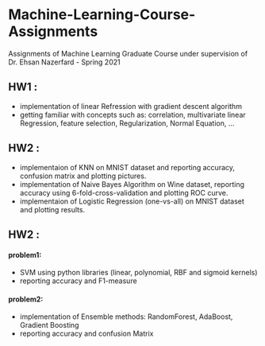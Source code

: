 # Machine-Learning-Course-Assignments
Assignments of Machine Learning Graduate Course under supervision of Dr. Ehsan Nazerfard - Spring 2021  

## HW1 :  
* implementation of linear Refression with gradient descent algorithm  
* getting familiar with concepts such as: correlation, multivariate linear Regression, feature selection, Regularization, Normal Equation, ...

## HW2 :  
* implementaion of KNN on MNIST dataset and reporting accuracy, confusion matrix and plotting pictures.  
* implementation of Naive Bayes Algorithm on Wine dataset, reporting accuracy using 6-fold-cross-validation and plotting ROC curve. 
* implementaion of Logistic Regression (one-vs-all) on MNIST dataset and plotting results.

## HW2 :  
#### problem1:  
* SVM using python libraries (linear, polynomial, RBF and sigmoid kernels)
* reporting accuracy and F1-measure
#### problem2:  
* implementation of Ensemble methods: RandomForest, AdaBoost, Gradient Boosting
* reporting accuracy and confusion Matrix


